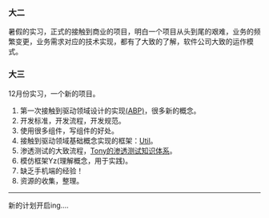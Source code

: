 ### 大二
暑假的实习，正式的接触到商业的项目，明白一个项目从头到尾的艰难，业务的频繁变更，业务需求对应的技术实现，都有了大致的了解，软件公司大致的运作模式。
### 大三
12月份实习，一个新的项目。
1. 第一次接触到驱动领域设计的实现[(ABP)](http://aspnetboilerplate.com/)，很多新的概念。
2. 开发标准，开发流程，开发规范。
3. 使用很多组件，写组件的好处。
4. 接触到驱动领域基础概念实现的框架：[Util](https://github.com/dotnetcore/Util)。
5. 渗透测试的大致流程，[Tony的渗透测试知识体系](http://admintony.com/)。
6. 模仿框架Yz(理解概念，用于实践)。
7. 缺乏手机端的经验！
8. 资源的收集，整理。
---
新的计划开启ing....
